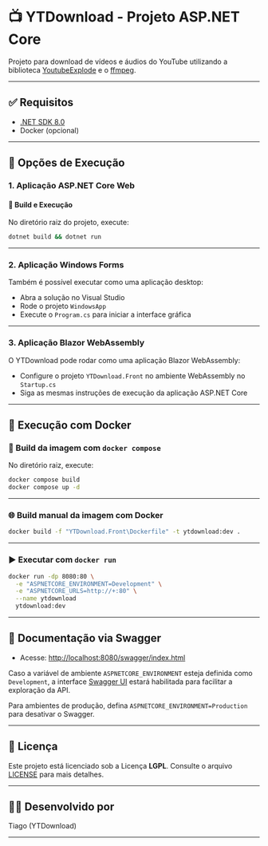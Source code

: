 
# 📺 YTDownload - Projeto ASP.NET Core

Projeto para download de vídeos e áudios do YouTube utilizando a biblioteca [YoutubeExplode](https://github.com/Tyrrrz/YoutubeExplode) e o [ffmpeg](https://www.ffmpeg.org).

---

## ✅ Requisitos

- [.NET SDK 8.0](https://dotnet.microsoft.com/en-us/download/dotnet/8.0)
- Docker (opcional)

---

## 🚀 Opções de Execução

### 1. Aplicação ASP.NET Core Web

#### 🔧 Build e Execução

No diretório raiz do projeto, execute:

```bash
dotnet build && dotnet run
```

---

### 2. Aplicação Windows Forms

Também é possível executar como uma aplicação desktop:

- Abra a solução no Visual Studio
- Rode o projeto `WindowsApp`
- Execute o `Program.cs` para iniciar a interface gráfica

---

### 3. Aplicação Blazor WebAssembly

O YTDownload pode rodar como uma aplicação Blazor WebAssembly:

- Configure o projeto `YTDownload.Front` no ambiente WebAssembly no `Startup.cs`
- Siga as mesmas instruções de execução da aplicação ASP.NET Core

---

## 🐳 Execução com Docker

### 🔨 Build da imagem com `docker compose`

No diretório raiz, execute:

```bash
docker compose build
docker compose up -d
```

---

### 🌐 Build manual da imagem com Docker

```bash
docker build -f "YTDownload.Front\Dockerfile" -t ytdownload:dev .
```

---

### ▶️ Executar com `docker run`

```bash
docker run -dp 8080:80 \
  -e "ASPNETCORE_ENVIRONMENT=Development" \
  -e "ASPNETCORE_URLS=http://+:80" \
  --name ytdownload
  ytdownload:dev
```

---

## 📘 Documentação via Swagger

- Acesse: [http://localhost:8080/swagger/index.html](http://localhost:8080/swagger/index.html)

Caso a variável de ambiente `ASPNETCORE_ENVIRONMENT` esteja definida como `Development`, a interface [Swagger UI](https://swagger.io/tools/swagger-ui/) estará habilitada para facilitar a exploração da API.

Para ambientes de produção, defina `ASPNETCORE_ENVIRONMENT=Production` para desativar o Swagger.

---

## 📄 Licença

Este projeto está licenciado sob a Licença **LGPL**. Consulte o arquivo [LICENSE](License.txt) para mais detalhes.

---

## 👨‍💻 Desenvolvido por

Tiago (YTDownload)

---
